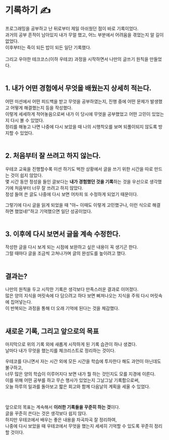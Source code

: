 # 기록하기 ✍️

프로그래밍을 공부하고 난 뒤로부터 제일 아쉬웠던 점이 바로 기록이었다.<br>
과거의 공부 흔적이 남아있지  내가 무얼 했고, 어느 부분에서 어려움을 겪었는지 알 길이 없었다.<br>
이후부터는 죽이 되든 밥이 되든 일단 기록했다.<br>
<br>
그리고 우아한 테크코스(이하 우테코) 과정을 시작하면서 나만의 글쓰기 원칙을 만들었다.<br>
<br>

## 1. 내가 어떤 경험에서 무엇을 배웠는지 상세히 적는다.

어떤 미션에서 어떤 피드백을 받고 무엇을 공부하였는지, 진행 중에 어떤 문제가 발생했고 어떻게 해결했는지 등을 작성했다.<br>
이렇게 세세하게 적어놓음으로써 내가 이 당시에 무엇을 공부했었고 어떤 고민이 있었는지 다시 볼 수 있었다.<br>
정리를 해놓고 나면 나중에 다시 보았을 때 나의 시행착오를 보며 되풀이되지 않도록 방지할 수 있었다.<br>
<br>

## 2. 처음부터 잘 쓰려고 하지 않는다.<br>

우테코 교육을 진행할수록 미션 하기도 벅찬 상황에서 글을 쓰기 위한 시간을 따로 만드는 것이 쉽지 않았다.<br>
몇 시간 동안 정성을 들인 글보다는 **내가 경험했던 것을 기록**하는 것을 우선으로 생각했기에 처음부터 너무 잘 쓰려고 하지 않았다.<br>
정성 들여 쓴 글도 나중에 다시 보면 어차피 또 수정하게 되었기 때문이다.<br>

그렇기에 다시 글을 읽게 되었을 때 "아~ 이때도 이렇게 고민했구나, 이런 식으로 해결하면 했었네!"하고 기억했으면 일단 성공이었다.<br>
<br>

## 3. 이후에 다시 보면서 글을 계속 수정한다.<br>

작성한 글을 다시 보게 되는 시점에 보완하고 싶은 내용이 꼭 생기곤 한다.<br>
그럴 때마다 글을 조금씩 고쳐나가며 글의 완성도를 높이려고 했다.<br>
<br>

## 결과는?

나만의 원칙을 두고 시작한 기록은 생각보다 만족스러운 결과로 이어졌다.<br>
많은 양의 지식을 머릿속에 다 담으려고 하다 보면 삐져나오는 지식을 주워 다시 머릿속에 집어넣는다.<br>
이 반복되는 과정을 통해 더 오래 기억에 된다는 것을 체감했다.<br>
<br>

## 새로운 기록, 그리고 앞으로의 목표

마지막으로 위의 기록 외에 새롭게 시작하게 된 기록 습관이 하나 생겼다.<br>
날마다 내가 무엇을 했는지를 체크리스트로 정리하는 것이다.<br>

우테코를 다니면서 자는 시간 외에 모든 시간을 학습에 투자한다 해도 과언이 아닌데도 불구하고,<br>
너무 많은 양의 학습이 이루어지다 보면 내가 뭘 하는 것인지도 모를 지경에 이른다.<br>
이를 위해 어떤 공부를 하고 무슨 행사가 있었는지 그날그날 기록함으로써,<br>
오늘 하루의 일과를 돌아보고 짧은 회고와 함께 다음날의 계획을 세울 수 있었다.<br>

<br>

앞으로의 목표는 계속해서 **이러한 기록들을 꾸준히 하는 것**이다.<br>
글을 꾸준히 쓴다는 것은 생각보다 쉽지 않다.<br>
하지만 우테코에서 배우는 좋은 내용을 차곡차곡 잘 정리하여,<br>
나중에 다시 보았을 때 우테코에서 무엇을 했는지 세세히 기억할 수 있도록 꾸준히 정리할 것이다.